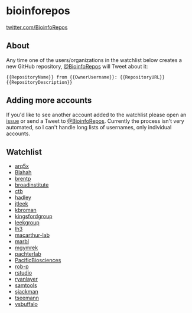 # bioinforepos

[twitter.com/BioinfoRepos](https://twitter.com/BioinfoRepos)

## About

Any time one of the users/organizations in the watchlist below creates a new GitHub repository, [@BioinfoRepos](https://twitter.com/BioinfoRepos) will Tweet about it:

`{{RepositoryName}} from {{OwnerUsername}}: {{RepositoryURL}} {{RepositoryDescription}}`

## Adding more accounts

If you'd like to see another account added to the watchlist please open an [issue](https://github.com/bioinforepos/bioinforepos/issues) or send a Tweet to [@BioinfoRepos](https://twitter.com/BioinfoRepos). Currently the process isn't very automated, so I can't handle long lists of usernames, only individual accounts.

## Watchlist

- [arq5x](https://github.com/arq5x)
- [Blahah](https://github.com/Blahah)
- [brentp](https://github.com/brentp)
- [broadinstitute](https://github.com/broadinstitute)
- [ctb](https://github.com/ctb)
- [hadley](https://github.com/hadley)
- [jtleek](https://github.com/jtleek)
- [kbroman](https://github.com/kbroman)
- [kingsfordgroup](https://github.com/kingsfordgroup)
- [leekgroup](https://github.com/leekgroup)
- [lh3](https://github.com/lh3)
- [macarthur-lab](https://github.com/macarthur-lab)
- [marbl](https://github.com/marbl)
- [mgymrek](https://github.com/mgymrek)
- [pachterlab](https://github.com/pachterlab)
- [PacificBiosciences](https://github.com/PacificBiosciences)
- [rob-p](https://github.com/rob-p)
- [rstudio](https://github.com/rstudio)
- [ryanlayer](https://github.com/ryanlayer)
- [samtools](https://github.com/samtools)
- [sjackman](https://github.com/sjackman)
- [tseemann](https://github.com/tseemann)
- [vsbuffalo](https://github.com/vsbuffalo)

